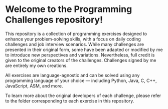 # Welcome to the Programming Challenges repository! 

This repository is a collection of programming exercises designed to enhance your problem-solving skills, with a focus on daily coding challenges and job interview scenarios. While many challenges are presented in their original form, some have been adapted or modified by me to introduce new perspectives and variations. Nevertheless, full credit is given to the original creators of the challenges. Challenges signed by me are entirely my own creations.

All exercises are language-agnostic and can be solved using any programming language of your choice — including Python, Java, C, C++, JavaScript, ASM, and more. 

To learn more about the original developers of each challenge, please refer to the folder corresponding to each exercise in this repository.
